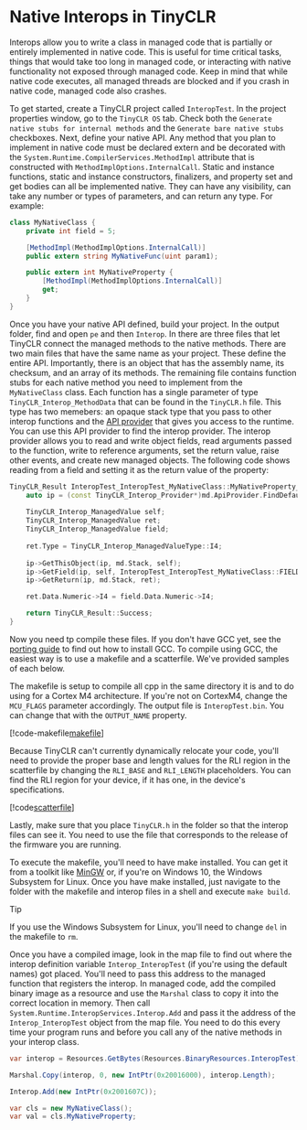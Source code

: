 # Native Interops in TinyCLR

Interops allow you to write a class in managed code that is partially or entirely implemented in native code. This is useful for time critical tasks, things that would take too long in managed code, or interacting with native functionality not exposed through managed code. Keep in mind that while native code executes, all managed threads are blocked and if you crash in native code, managed code also crashes.

To get started, create a TinyCLR project called `InteropTest`. In the project properties window, go to the `TinyCLR OS` tab. Check both the `Generate native stubs for internal methods` and the `Generate bare native stubs` checkboxes. Next, define your native API. Any method that you plan to implement in native code must be declared extern and be decorated with the `System.Runtime.CompilerServices.MethodImpl` attribute that is constructed with `MethodImplOptions.InternalCall`. Static and instance functions, static and instance constructors, finalizers, and property set and get bodies can all be implemented native. They can have any visibility, can take any number or types of parameters, and can return any type. For example:

```csharp
class MyNativeClass {
    private int field = 5;

    [MethodImpl(MethodImplOptions.InternalCall)]
    public extern string MyNativeFunc(uint param1);

    public extern int MyNativeProperty {
        [MethodImpl(MethodImplOptions.InternalCall)]
        get;
    }
}
```

Once you have your native API defined, build your project. In the output folder, find and open `pe` and then `Interop`. In there are three files that let TinyCLR connect the managed methods to the native methods. There are two main files that have the same name as your project. These define the entire API. Importantly, there is an object that has the assembly name, its checksum, and an array of its methods. The remaining file contains function stubs for each native method you need to implement from the `MyNativeClass` class. Each function has a single parameter of type `TinyCLR_Interop_MethodData` that can be found in the `TinyCLR.h` file. This type has two memebers: an opaque stack type that you pass to other interop functions and the [API provider](native_apis.md) that gives you access to the runtime. You can use this API provider to find the interop provider. The interop provider allows you to read and write object fields, read arguments passed to the function, write to reference arguments, set the return value, raise other events, and create new managed objects. The following code shows reading from a field and setting it as the return value of the property:

```cpp
TinyCLR_Result InteropTest_InteropTest_MyNativeClass::MyNativeProperty___I4(const TinyCLR_Interop_MethodData md) {    
    auto ip = (const TinyCLR_Interop_Provider*)md.ApiProvider.FindDefault(&md.ApiProvider, TinyCLR_Api_Type::InteropProvider);
    
    TinyCLR_Interop_ManagedValue self;
    TinyCLR_Interop_ManagedValue ret;
    TinyCLR_Interop_ManagedValue field;
    
    ret.Type = TinyCLR_Interop_ManagedValueType::I4;
    
    ip->GetThisObject(ip, md.Stack, self);
    ip->GetField(ip, self, InteropTest_InteropTest_MyNativeClass::FIELD___field___I4, field);
    ip->GetReturn(ip, md.Stack, ret);

    ret.Data.Numeric->I4 = field.Data.Numeric->I4;

    return TinyCLR_Result::Success;
}
```

Now you need tp compile these files. If you don't have GCC yet, see the [porting guide](intro.md) to find out how to install GCC. To compile using GCC, the easiest way is to use a makefile and a scatterfile. We've provided samples of each below.

The makefile is setup to compile all cpp in the same directory it is and to do using for a Cortex M4 architecture. If you're not on CortexM4, change the `MCU_FLAGS` parameter accordingly. The output file is `InteropTest.bin`. You can change that with the `OUTPUT_NAME` property.

[!code-makefile[makefile](samples/makefile)]

Because TinyCLR can't currently dynamically relocate your code, you'll need to provide the proper base and length values for the RLI region in the scatterfile by changing the `RLI_BASE` and `RLI_LENGTH` placeholders. You can find the RLI region for your device, if it has one, in the device's specifications.

[!code[scatterfile](samples/scatterfile)]

Lastly, make sure that you place `TinyCLR.h` in the folder so that the interop files can see it. You need to use the file that corresponds to the release of the firmware you are running.

To execute the makefile, you'll need to have make installed. You can get it from a toolkit like [MinGW](http://mingw.org/) or, if you're on Windows 10, the Windows Subsystem for Linux. Once you have make installed, just navigate to the folder with the makefile and interop files in a shell and execute `make build`.

> [!Tip]
> If you use the Windows Subsystem for Linux, you'll need to change `del` in the makefile to `rm`.

Once you have a compiled image, look in the map file to find out where the interop definition variable `Interop_InteropTest` (if you're using the default names) got placed. You'll need to pass this address to the managed function that registers the interop. In managed code, add the compiled binary image as a resource and use the `Marshal` class to copy it into the correct location in memory. Then call `System.Runtime.InteropServices.Interop.Add` and pass it the address of the `Interop_InteropTest` object from the map file. You need to do this every time your program runs and before you call any of the native methods in your interop class.

```csharp
var interop = Resources.GetBytes(Resources.BinaryResources.InteropTest);

Marshal.Copy(interop, 0, new IntPtr(0x20016000), interop.Length);

Interop.Add(new IntPtr(0x2001607C));

var cls = new MyNativeClass();
var val = cls.MyNativeProperty;
```
